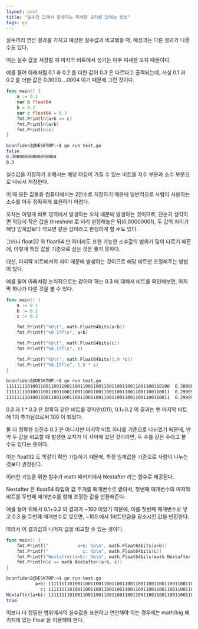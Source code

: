 ```yaml
---
layout: post
title: "실수형 값에서 발생하는 미세한 오차를 없애는 방법"
tags: go
---
```


실수끼리 연산 결과를 가지고 예상한 실수값과 비교했을 때, 예상과는 다른 결과가 나올 수도 있다.

이는 실수 값을 저장할 때 마지막 비트에서 생기는 아주 미세한 오차 때문이다.

예를 들어 아래처럼 0.1 과 0.2 를 더한 값이 0.3 은 다르다고 출력되는데, 사실 0.1 과 0.2 를 더한 값은 0.3000....0004 이기 때문에 그런 것이다.

```go
func main() {
    a := 0.1
    var b float64
    b = 0.2
    var c float64 = 0.3
    fmt.Println(a+b == c)
    fmt.Println(a+b)
    fmt.Println(c)
}
```

```bash
bconfiden2@DESKTOP:~$ go run test.go
false
0.30000000000000004
0.3

```

실수값을 저장하기 위해서는 해당 타입이 가질 수 있는 비트를 지수 부분과 소수 부분으로 나눠서 저장한다.

이 때 모든 값들을 컴퓨터에서는 2진수로 저장하기 때문에 일반적으로 사람이 사용하는 소수를 아주 정확하게 표현하기 어렵다.

오차는 이렇게 비트 영역에서 발생하는 오차 때문에 발생하는 것이므로, 단순히 생각하면 적당히 작은 값을 threshold 로 미리 설정해놓은 뒤(0.00000001), 두 값의 차이가 해당 임계값보다 작으면 같은 값이라고 판정하게 할 수도 있다.

그러나 float32 와 float64 만 하더라도 표현 가능한 소수값의 범위가 많이 다르기 때문에, 이렇게 특정 값을 기준으로 삼는 것은 좋지 못하다.

대신, 마지막 비트에서의 차이 때문에 발생하는 것이므로 해당 비트만 조정해주는 방법이 있다.

예를 들어 아래처럼 논리적으로는 같아야 하는 0.3 에 대해서 비트를 확인해보면, 마지막 하나가 다른 것을 볼 수 있다.

```go
func main() {
    a := 0.1
    b := 0.2
    c := 0.3

    fmt.Printf("%b\t", math.Float64bits(a+b))
    fmt.Printf("%0.17f\n", a+b)

    fmt.Printf("%b\t", math.Float64bits(c))
    fmt.Printf("%0.17f\n", c)

    fmt.Printf("%b\t", math.Float64bits(1.0 *c))
    fmt.Printf("%0.17f\n", 1.0 * c)
}
```

```bash
bconfiden2@DESKTOP:~$ go run test.go
11111111010011001100110011001100110011001100110011001100110100	0.30000000000000004
11111111010011001100110011001100110011001100110011001100110011	0.29999999999999999
11111111010011001100110011001100110011001100110011001100110011	0.29999999999999999
```

0.3 과 1 * 0.3 은 정확히 같은 비트를 갖지만(011), 0.1+0.2 의 결과는 맨 마지막 비트에 1이 추가됨으로써 100 이 되었다.

둘 다 정확한 십진수 0.3 은 아니지만 마지막 비트 하나를 기준으로 나뉘었기 때문에, 만약 두 값을 비교할 때 발생한 오차가 이 사이에 있던 것이라면, 두 수를 같은 수라고 볼 수도 있다는 뜻이다.

이는 float32 도 똑같이 확인 가능하기 때문에, 특정 임계값을 기준으로 사람이 나누는 것보다 권장된다.

이러한 기능을 위한 함수가 math 패키지에서 Nextafter 라는 함수로 제공된다.

Nextafter 은 float64 타입의 값 두개를 매개변수로 받아서, 첫번째 매개변수의 마지막 비트를 두번째 매개변수를 향해 조정한 값을 반환해준다.

예를 들어 위에서 0.1+0.2 의 결과가 ~100 이었기 때문에, 이를 첫번째 매개변수로 넣고 0.3 을 두번째 매개변수로 넣으면, ~100 에서 1비트만큼을 감소시킨 값을 반환한다.

따라서 이 결과값과 나머지 값을 비교할 수 있는 것이다.

```go
func main() {
    fmt.Printf("           a+b: %b\n", math.Float64bits(a+b))
    fmt.Printf("             c: %b\n", math.Float64bits(c))
    fmt.Printf("Nextafter(a+b): %b\n", math.Float64bits(math.Nextafter(a+b, c)))
    fmt.Println(c == math.Nextafter(a+b, c))
}
```

```bash
bconfiden2@DESKTOP:~$ go run test.go
           a+b: 11111111010011001100110011001100110011001100110011001100110100
             c: 11111111010011001100110011001100110011001100110011001100110011
Nextafter(a+b): 11111111010011001100110011001100110011001100110011001100110011
true
```

이보다 더 정밀한 범위에서의 실수값을 표현하고 연산해야 하는 경우에는 math/big 패키지에 있는 Float 을 이용해야 한다.